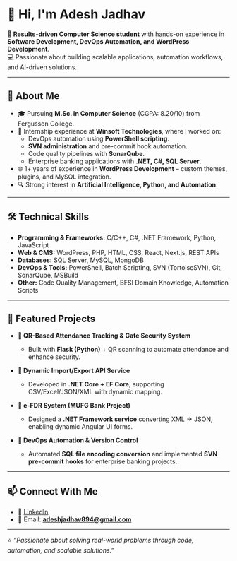 # 👋 Hi, I'm Adesh Jadhav  

🎯 **Results-driven Computer Science student** with hands-on experience in **Software Development, DevOps Automation, and WordPress Development**.  
💻 Passionate about building scalable applications, automation workflows, and AI-driven solutions.  

---

## 🚀 About Me  
- 🎓 Pursuing **M.Sc. in Computer Science** (CGPA: 8.20/10) from Fergusson College.  
- 💼 Internship experience at **Winsoft Technologies**, where I worked on:  
  - DevOps automation using **PowerShell scripting**.  
  - **SVN administration** and pre-commit hook automation.  
  - Code quality pipelines with **SonarQube**.  
  - Enterprise banking applications with **.NET, C#, SQL Server**.  
- 🌐 1+ years of experience in **WordPress Development** – custom themes, plugins, and MySQL integration.  
- 🔍 Strong interest in **Artificial Intelligence, Python, and Automation**.  

---

## 🛠️ Technical Skills  
- **Programming & Frameworks:** C/C++, C#, .NET Framework, Python, JavaScript  
- **Web & CMS:** WordPress, PHP, HTML, CSS, React, Next.js, REST APIs  
- **Databases:** SQL Server, MySQL, MongoDB  
- **DevOps & Tools:** PowerShell, Batch Scripting, SVN (TortoiseSVN), Git, SonarQube, MSBuild  
- **Other:** Code Quality Management, BFSI Domain Knowledge, Automation Scripts  

---

## 📌 Featured Projects  
- **🔹 QR-Based Attendance Tracking & Gate Security System**  
  - Built with **Flask (Python)** + QR scanning to automate attendance and enhance security.  

- **🔹 Dynamic Import/Export API Service**  
  - Developed in **.NET Core + EF Core**, supporting CSV/Excel/JSON/XML with dynamic mapping.  

- **🔹 e-FDR System (MUFG Bank Project)**  
  - Designed a **.NET Framework service** converting XML → JSON, enabling dynamic Angular UI forms.  

- **🔹 DevOps Automation & Version Control**  
  - Automated **SQL file encoding conversion** and implemented **SVN pre-commit hooks** for enterprise banking projects.  

---

## 📫 Connect With Me  
- 💼 [LinkedIn](https://www.linkedin.com/in/adesh-jadhav-1b892b265/)    
- 📧 Email: **adeshjadhav894@gmail.com**

---

⭐️ *“Passionate about solving real-world problems through code, automation, and scalable solutions.”*  
